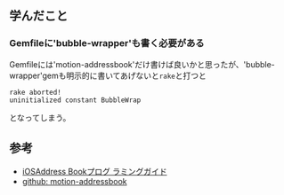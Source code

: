 ## 学んだこと

### Gemfileに'bubble-wrapper'も書く必要がある

Gemfileには'motion-addressbook'だけ書けば良いかと思ったが、'bubble-wrapper'gemも明示的に書いてあげないと`rake`と打つと

```
rake aborted!
uninitialized constant BubbleWrap
```

となってしまう。

## 参考

- [iOSAddress Bookプログ
ラミングガイド](https://developer.apple.com/jp/devcenter/ios/library/documentation/AddressBookProgrammingGuideforiPhone.pdf)
- [github: motion-addressbook](https://github.com/alexrothenberg/motion-addressbook)
